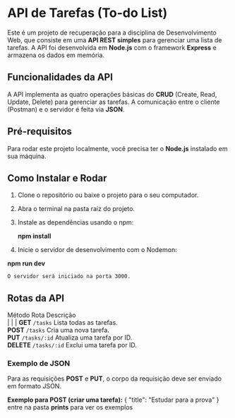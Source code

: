 # API de Tarefas (To-do List)
Este é um projeto de recuperação para a disciplina de Desenvolvimento Web, que consiste em uma **API REST simples** para gerenciar uma lista de tarefas. A API foi desenvolvida em **Node.js** com o framework **Express** e armazena os dados em memória.

## Funcionalidades da API
A API implementa as quatro operações básicas do **CRUD** (Create, Read, Update, Delete) para gerenciar as tarefas. A comunicação entre o cliente (Postman) e o servidor é feita via **JSON**.

## Pré-requisitos
Para rodar este projeto localmente, você precisa ter o **Node.js** instalado em sua máquina.

## Como Instalar e Rodar
1.  Clone o repositório ou baixe o projeto para o seu computador.
2.  Abra o terminal na pasta raiz do projeto.
3.  Instale as dependências usando o npm:
  
    **npm install**
   
4.  Inicie o servidor de desenvolvimento com o Nodemon:
  
   **npm run dev**
 
    O servidor será iniciado na porta 3000.

## Rotas da API
 Método  Rota                Descrição                        
|       |                 | 
 **GET**  `/tasks`            Lista todas as tarefas.          
 **POST**  `/tasks`            Cria uma nova tarefa.            
 **PUT**  `/tasks/:id`        Atualiza uma tarefa por ID.      
 **DELETE**  `/tasks/:id`      Exclui uma tarefa por ID.        

### Exemplo de JSON
Para as requisições **POST** e **PUT**, o corpo da requisição deve ser enviado em formato JSON.

**Exemplo para POST (criar uma tarefa):**
{
  "title": "Estudar para a prova"
}
entre na pasta **prints** para ver os exemplos